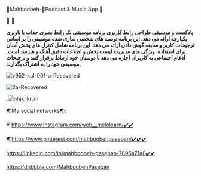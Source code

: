 
👋Mahboobeh-👋Podcast & Music App
👋



👋
👋





**پادکست و موسیقی طراحی رابط کاربری برنامه موسیقی یک رابط بصری جذاب با ناوبری یکپارچه ارائه می دهد. این برنامه توصیه های شخصی سازی شده موسیقی را بر اساس ترجیحات کاربر و سابقه گوش دادن ارائه می دهد. این برنامه شامل کنترل های پخش آسان برای استفاده، ویژگی های مدیریت لیست پخش و اطلاعات دقیق آهنگ و هنرمند است. ادغام اجتماعی به کاربران اجازه می دهد با دوستان خود ارتباط برقرار کنند و ترجیحات موسیقی خود را به اشتراک بگذارند.**






![v952-kul-001-a-Recovered](https://github.com/mahboobehpaseban/Podcastapp/assets/121792560/aaa2c2bc-ef7c-4be5-b8b4-9f437461bc85)





![2a-Recovered](https://github.com/mahboobehpaseban/Podcastapp/assets/121792560/fc1bc642-c990-49ec-b02c-92ad0d96eb34)



.![nhjkjlknjm](https://github.com/mahboobehpaseban/Podcastapp/assets/121792560/0d78354a-6fa8-48f4-9a9b-f48e51e26584)



🌏My social networks🌏:

💗 https://www.instagram.com/web__melolearn/✔️✔️

🌏https://www.pinterest.com/mahboobehpaseban/✔️✔️✔️

https://linkedin.com/in/mahboobeh-paseban-7896a71a0✔️✔

https://dribbble.com/MahboobehPaseban
